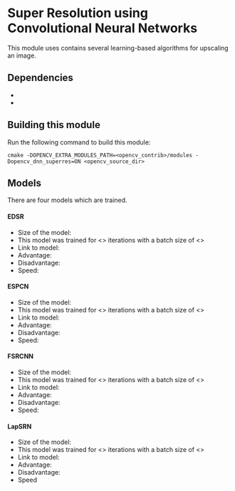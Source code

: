# Super Resolution using Convolutional Neural Networks

This module uses contains several learning-based algorithms for upscaling an image.

## Dependencies
- 
- 

## Building this module

Run the following command to build this module:

```make
cmake -DOPENCV_EXTRA_MODULES_PATH=<opencv_contrib>/modules -Dopencv_dnn_superres=ON <opencv_source_dir>
```

## Models

There are four models which are trained.

#### EDSR

- Size of the model:
- This model was trained for <> iterations with a batch size of <>
- Link to model:
- Advantage:
- Disadvantage:
- Speed:

#### ESPCN

- Size of the model:
- This model was trained for <> iterations with a batch size of <>
- Link to model:
- Advantage:
- Disadvantage:
- Speed:

#### FSRCNN

- Size of the model:
- This model was trained for <> iterations with a batch size of <>
- Link to model:
- Advantage:
- Disadvantage:
- Speed:

#### LapSRN

- Size of the model:
- This model was trained for <> iterations with a batch size of <>
- Link to model:
- Advantage:
- Disadvantage:
- Speed